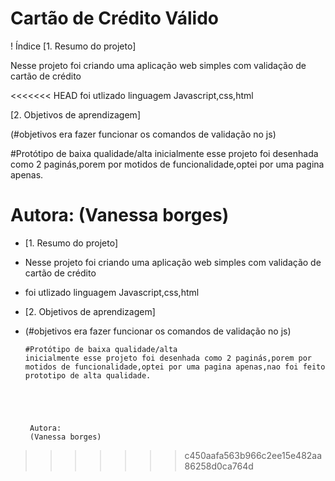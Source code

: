 # Cartão de Crédito Válido
! Índice
[1. Resumo do projeto]

Nesse projeto foi criando uma aplicação web simples com validação de cartão de crédito

<<<<<<< HEAD
foi utlizado linguagem Javascript,css,html

[2. Objetivos de aprendizagem]

(#objetivos era fazer funcionar os comandos de validação no js)

#Protótipo de baixa qualidade/alta
inicialmente esse projeto foi desenhada como 2 paginás,porem por motidos de funcionalidade,optei por uma pagina apenas.





 Autora:
 (Vanessa borges)
=======
- [1. Resumo do projeto]
- Nesse projeto foi criando uma aplicação web simples com validação de cartão de crédito
- foi utlizado linguagem Javascript,css,html
- [2. Objetivos de aprendizagem]
- (#objetivos era fazer funcionar os comandos de validação no js)



      #Protótipo de baixa qualidade/alta
      inicialmente esse projeto foi desenhada como 2 paginás,porem por motidos de funcionalidade,optei por uma pagina apenas,nao foi feito prototipo de alta qualidade.
      
      
      
      
      
       Autora:
       (Vanessa borges)

                   
>>>>>>> c450aafa563b966c2ee15e482aa86258d0ca764d
